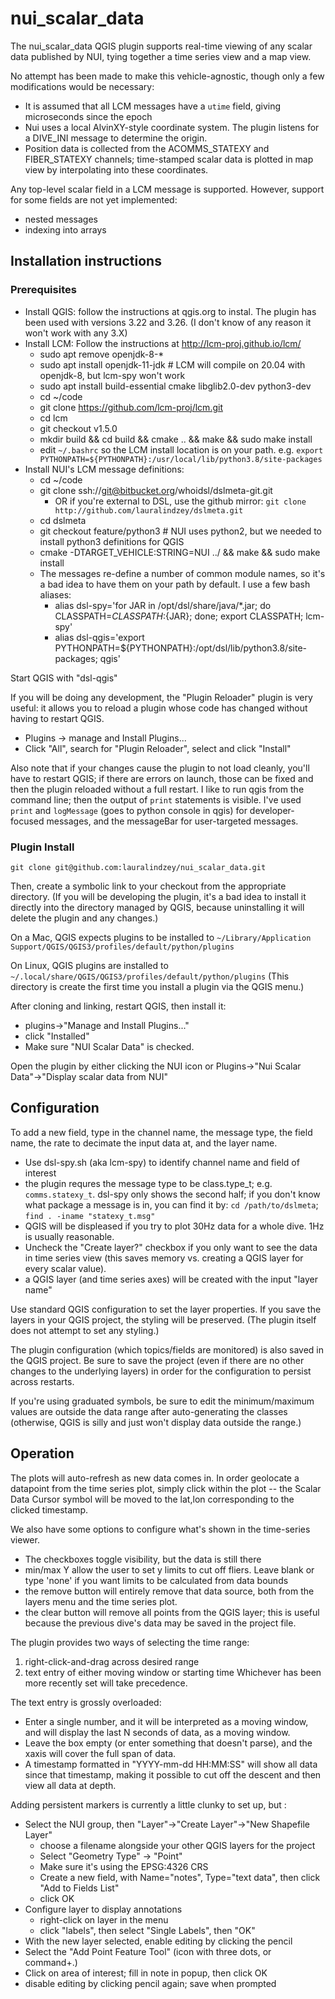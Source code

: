 # nui_scalar_data

The nui_scalar_data QGIS plugin supports real-time viewing of any scalar data published
by NUI, tying together a time series view and a map view.

No attempt has been made to make this vehicle-agnostic, though only a few modifications would be necessary:
* It is assumed that all LCM messages have a `utime` field, giving microseconds since the epoch
* Nui uses a local AlvinXY-style coordinate system. The plugin listens for a DIVE_INI message to determine the origin.
* Position data is collected from the ACOMMS_STATEXY and FIBER_STATEXY channels; time-stamped scalar data is plotted in map view by interpolating into these coordinates.

Any top-level scalar field in a LCM message is supported. However, support for some fields are not yet implemented:
* nested messages
* indexing into arrays

## Installation instructions

### Prerequisites
* Install QGIS: follow the instructions at qgis.org to instal. The plugin has been used with versions 3.22 and 3.26. (I don't know of any reason it won't work with any 3.X)
* Install LCM: Follow the instructions at http://lcm-proj.github.io/lcm/
    * sudo apt remove openjdk-8-*
    * sudo apt install openjdk-11-jdk  # LCM will compile on 20.04 with openjdk-8, but lcm-spy won't work
    * sudo apt install build-essential cmake libglib2.0-dev python3-dev
    * cd ~/code
    * git clone https://github.com/lcm-proj/lcm.git
    * cd lcm
    * git checkout v1.5.0
    * mkdir build && cd build && cmake .. && make && sudo make install
    * edit `~/.bashrc` so the LCM install location is on your path. e.g. `export PYTHONPATH=${PYTHONPATH}:/usr/local/lib/python3.8/site-packages`
* Install NUI's LCM message definitions:
    * cd ~/code
    * git clone ssh://git@bitbucket.org/whoidsl/dslmeta-git.git
      * OR if you're external to DSL, use the github mirror: `git clone http://github.com/lauralindzey/dslmeta.git`
    * cd dslmeta
    * git checkout feature/python3  # NUI uses python2, but we needed to install python3 definitions for QGIS
    * cmake -DTARGET_VEHICLE:STRING=NUI ../ && make && sudo make install
    * The messages re-define a number of common module names, so it's a bad idea to have them on your path by default. I use a few bash aliases:
      * alias dsl-spy='for JAR in /opt/dsl/share/java/*.jar; do CLASSPATH=${CLASSPATH}:${JAR}; done; export CLASSPATH; lcm-spy'
      * alias dsl-qgis='export PYTHONPATH=${PYTHONPATH}:/opt/dsl/lib/python3.8/site-packages; qgis'

Start QGIS with "dsl-qgis"

If you will be doing any development, the "Plugin Reloader" plugin is very useful: it allows you to reload a plugin whose code has changed without having to restart QGIS.
* Plugins -> manage and Install Plugins...
* Click "All", search for "Plugin Reloader", select and click "Install"

Also note that if your changes cause the plugin to not load cleanly, you'll have to restart QGIS; if there are errors on launch, those can be fixed and then the plugin reloaded without a full restart.
I like to run qgis from the command line; then the output of `print` statements is visible. I've used `print` and `logMessage` (goes to python console in qgis) for developer-focused messages, and the messageBar for user-targeted messages.

### Plugin Install

`git clone git@github.com:lauralindzey/nui_scalar_data.git`

Then, create a symbolic link to your checkout from the appropriate directory. (If you will be developing the plugin, it's a bad idea to install it directly into the directory  managed by QGIS, because uninstalling it will delete the plugin and any changes.)

On a Mac, QGIS expects plugins to be installed to
`~/Library/Application Support/QGIS/QGIS3/profiles/default/python/plugins`

On Linux, QGIS plugins are installed to
`~/.local/share/QGIS/QGIS3/profiles/default/python/plugins`
(This directory is create the first time you install a plugin via the QGIS menu.)

After cloning and linking, restart QGIS, then install it:
* plugins->"Manage and Install Plugins..."
* click "Installed"
* Make sure "NUI Scalar Data" is checked.

Open the plugin by either clicking the NUI icon or Plugins->"Nui Scalar Data"->"Display scalar data from NUI"

## Configuration

To add a new field, type in the channel name, the message type, the field name, the rate to decimate the input data at, and the layer name.
* Use dsl-spy.sh (aka lcm-spy) to identify channel name and field of interest
* the plugin requres the message type to be class.type_t; e.g. `comms.statexy_t`. dsl-spy only shows the second half; if you don't know what package a message is in, you can find it by: `cd /path/to/dslmeta`; `find . -iname "statexy_t.msg"`
* QGIS will be displeased if you try to plot 30Hz data for a whole dive. 1Hz is usually reasonable.
* Uncheck the "Create layer?" checkbox if you only want to see the data in time series view (this saves memory vs. creating a QGIS layer for every scalar value).
* a QGIS layer (and time series axes) will be created with the input "layer name"

Use standard QGIS configuration to set the layer properties. If you save the layers in your QGIS project, the styling will be preserved. (The plugin itself does not attempt to set any styling.)

The plugin configuration (which topics/fields are monitored) is also saved in the QGIS project. Be sure to save the project (even if there are no other changes to the underlying layers) in order for the configuration to persist across restarts.

If you're using graduated symbols, be sure to edit the minimum/maximum values are outside the data range after auto-generating the classes (otherwise, QGIS is silly and just won't display data outside the range.)

## Operation

The plots will auto-refresh as new data comes in.
In order geolocate a datapoint from the time series plot, simply click within the plot -- the Scalar Data Cursor symbol will be moved to the lat,lon corresponding to the clicked timestamp.

We also have some options to configure what's shown in the time-series viewer.
* The checkboxes toggle visibility, but the data is still there
* min/max Y allow the user to set y limits to cut off fliers. Leave blank or type 'none' if you want limits to be calculated from data bounds
* the remove button will entirely remove that data source, both from the layers menu and the time series plot.
* the clear button will remove all points from the QGIS layer; this is useful because the previous dive's data may be saved in the project file.

The plugin provides two ways of selecting the time range:
1) right-click-and-drag across desired range
2) text entry of either moving window or starting time
Whichever has been more recently set will take precedence.

The text entry is grossly overloaded:
* Enter a single number, and it will be interpreted as a moving window, and will display the last N seconds of data, as a moving window.
* Leave the box empty (or enter something that doesn't parse), and the xaxis will cover the full span of data.
* A timestamp formatted in "YYYY-mm-dd HH:MM:SS" will show all data since that timestamp, making it possible to cut off the descent and then view all data at depth.

Adding persistent markers is currently a little clunky to set up, but :
* Select the NUI group, then "Layer"->"Create Layer"->"New Shapefile Layer"
  * choose a filename alongside your other QGIS layers for the project
  * Select "Geometry Type" -> "Point"
  * Make sure it's using the EPSG:4326 CRS
  * Create a new field, with Name="notes", Type="text data", then click "Add to Fields List"
  * click OK
* Configure layer to display annotations
  * right-click on layer in the menu
  * click "labels", then select "Single Labels", then "OK"
* With the new layer selected, enable editing by clicking the pencil
* Select the "Add Point Feature Tool" (icon with three dots, or command+.)
* Click on area of interest; fill in note in popup, then click OK
* disable editing by clicking pencil again; save when prompted
